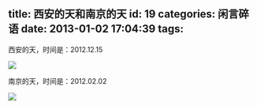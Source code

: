 title: 西安的天和南京的天
id: 19
categories: 闲言碎语
date: 2013-01-02 17:04:39
tags:
---

西安的天，时间是：2012.12.15
</br>

![](http://m3.img.libdd.com/farm5/2013/0102/17/CD22ABEA5D655CD826F0B83BC5E0AA486E1887E75E1E0_500_375.jpg)</img>
</br>

南京的天，时间是：2012.02.02
</br>

![](http://m2.img.libdd.com/farm5/2013/0102/17/4248F27FCB4448BEC029D090A540A4076A20E476686D2_500_667.jpg)</img>
